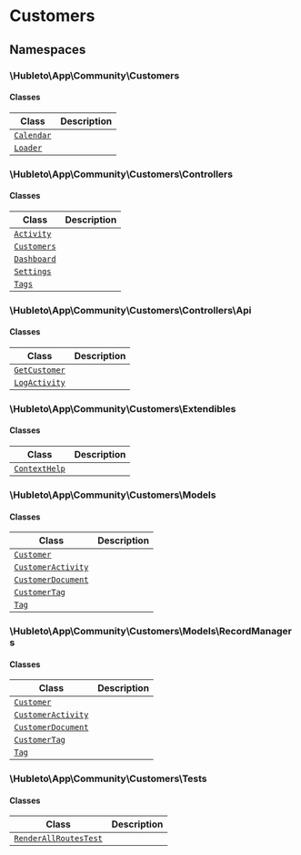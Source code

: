 
# 
# Customers

## Namespaces

### \Hubleto\App\Community\Customers

#### Classes

| Class                                                            | Description |
|------------------------------------------------------------------|-------------|
| [`Calendar`](./classes/Hubleto/App/Community/Customers/Calendar) |             |
| [`Loader`](./classes/Hubleto/App/Community/Customers/Loader)     |             |

### \Hubleto\App\Community\Customers\Controllers

#### Classes

| Class                                                                          | Description |
|--------------------------------------------------------------------------------|-------------|
| [`Activity`](./classes/Hubleto/App/Community/Customers/Controllers/Activity)   |             |
| [`Customers`](./classes/Hubleto/App/Community/Customers/Controllers/Customers) |             |
| [`Dashboard`](./classes/Hubleto/App/Community/Customers/Controllers/Dashboard) |             |
| [`Settings`](./classes/Hubleto/App/Community/Customers/Controllers/Settings)   |             |
| [`Tags`](./classes/Hubleto/App/Community/Customers/Controllers/Tags)           |             |

### \Hubleto\App\Community\Customers\Controllers\Api

#### Classes

| Class                                                                                  | Description |
|----------------------------------------------------------------------------------------|-------------|
| [`GetCustomer`](./classes/Hubleto/App/Community/Customers/Controllers/Api/GetCustomer) |             |
| [`LogActivity`](./classes/Hubleto/App/Community/Customers/Controllers/Api/LogActivity) |             |

### \Hubleto\App\Community\Customers\Extendibles

#### Classes

| Class                                                                              | Description |
|------------------------------------------------------------------------------------|-------------|
| [`ContextHelp`](./classes/Hubleto/App/Community/Customers/Extendibles/ContextHelp) |             |

### \Hubleto\App\Community\Customers\Models

#### Classes

| Class                                                                                   | Description |
|-----------------------------------------------------------------------------------------|-------------|
| [`Customer`](./classes/Hubleto/App/Community/Customers/Models/Customer)                 |             |
| [`CustomerActivity`](./classes/Hubleto/App/Community/Customers/Models/CustomerActivity) |             |
| [`CustomerDocument`](./classes/Hubleto/App/Community/Customers/Models/CustomerDocument) |             |
| [`CustomerTag`](./classes/Hubleto/App/Community/Customers/Models/CustomerTag)           |             |
| [`Tag`](./classes/Hubleto/App/Community/Customers/Models/Tag)                           |             |

### \Hubleto\App\Community\Customers\Models\RecordManagers

#### Classes

| Class                                                                                                  | Description |
|--------------------------------------------------------------------------------------------------------|-------------|
| [`Customer`](./classes/Hubleto/App/Community/Customers/Models/RecordManagers/Customer)                 |             |
| [`CustomerActivity`](./classes/Hubleto/App/Community/Customers/Models/RecordManagers/CustomerActivity) |             |
| [`CustomerDocument`](./classes/Hubleto/App/Community/Customers/Models/RecordManagers/CustomerDocument) |             |
| [`CustomerTag`](./classes/Hubleto/App/Community/Customers/Models/RecordManagers/CustomerTag)           |             |
| [`Tag`](./classes/Hubleto/App/Community/Customers/Models/RecordManagers/Tag)                           |             |

### \Hubleto\App\Community\Customers\Tests

#### Classes

| Class                                                                                        | Description |
|----------------------------------------------------------------------------------------------|-------------|
| [`RenderAllRoutesTest`](./classes/Hubleto/App/Community/Customers/Tests/RenderAllRoutesTest) |             |
